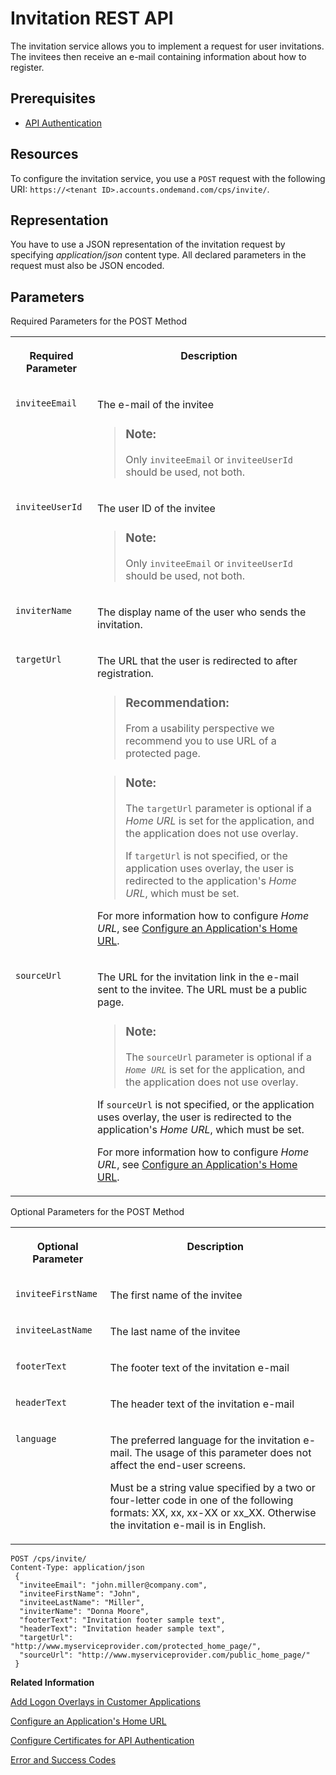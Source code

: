 <!-- loioe55429fdaf394acebe6ee950b80b11db -->

# Invitation REST API

The invitation service allows you to implement a request for user invitations. The invitees then receive an e-mail containing information about how to register.



## Prerequisites

-   [API Authentication](../Operation-Guide/api-authentication-9d200d5.md)



## Resources

To configure the invitation service, you use a `POST` request with the following URI: `https://<tenant ID>.accounts.ondemand.com/cps/invite/`.



## Representation

You have to use a JSON representation of the invitation request by specifying *application/json* content type. All declared parameters in the request must also be JSON encoded.



## Parameters

<a name="loioe55429fdaf394acebe6ee950b80b11db__table_fkw_pk5_p4"/>Required Parameters for the POST Method


<table>
<tr>
<th valign="top">

Required Parameter



</th>
<th valign="top">

Description



</th>
</tr>
<tr>
<td valign="top">

`inviteeEmail`



</td>
<td valign="top">

The e-mail of the invitee

> ### Note:  
> Only `inviteeEmail` or `inviteeUserId` should be used, not both.



</td>
</tr>
<tr>
<td valign="top">

`inviteeUserId`



</td>
<td valign="top">

The user ID of the invitee

> ### Note:  
> Only `inviteeEmail` or `inviteeUserId` should be used, not both.



</td>
</tr>
<tr>
<td valign="top">

`inviterName`



</td>
<td valign="top">

The display name of the user who sends the invitation.



</td>
</tr>
<tr>
<td valign="top">

`targetUrl`



</td>
<td valign="top">

The URL that the user is redirected to after registration.

> ### Recommendation:  
> From a usability perspective we recommend уоu to use URL of a protected page.

> ### Note:  
> The `targetUrl` parameter is optional if a *Home URL* is set for the application, and the application does not use overlay.
> 
> If `targetUrl` is not specified, or the application uses overlay, the user is redirected to the application's *Home URL*, which must be set.

For more information how to configure *Home URL*, see [Configure an Application's Home URL](../Operation-Guide/configure-an-application-s-home-url-be6d6f2.md).



</td>
</tr>
<tr>
<td valign="top">

`sourceUrl`



</td>
<td valign="top">

The URL for the invitation link in the e-mail sent to the invitee. The URL must be a public page.

> ### Note:  
> The `sourceUrl` parameter is optional if a *`Home URL`* is set for the application, and the application does not use overlay.

If `sourceUrl` is not specified, or the application uses overlay, the user is redirected to the application's *Home URL*, which must be set.

For more information how to configure *Home URL*, see [Configure an Application's Home URL](../Operation-Guide/configure-an-application-s-home-url-be6d6f2.md).



</td>
</tr>
</table>

<a name="loioe55429fdaf394acebe6ee950b80b11db__table_w2k_qm5_p4"/>Optional Parameters for the POST Method


<table>
<tr>
<th valign="top">

Optional Parameter



</th>
<th valign="top">

Description



</th>
</tr>
<tr>
<td valign="top">

`inviteeFirstName`



</td>
<td valign="top">

The first name of the invitee



</td>
</tr>
<tr>
<td valign="top">

`inviteeLastName`



</td>
<td valign="top">

The last name of the invitee



</td>
</tr>
<tr>
<td valign="top">

`footerText`



</td>
<td valign="top">

The footer text of the invitation e-mail



</td>
</tr>
<tr>
<td valign="top">

`headerText`



</td>
<td valign="top">

The header text of the invitation e-mail



</td>
</tr>
<tr>
<td valign="top">

`language`



</td>
<td valign="top">

The preferred language for the invitation e-mail. The usage of this parameter does not affect the end-user screens.

Must be a string value specified by a two or four-letter code in one of the following formats: XX, xx, xx-XX or xx\_XX. Otherwise the invitation e-mail is in English.



</td>
</tr>
</table>



```
POST /cps/invite/
Content-Type: application/json
 {
  "inviteeEmail": "john.miller@company.com",
  "inviteeFirstName": "John",
  "inviteeLastName": "Miller",
  "inviterName": "Donna Moore",
  "footerText": "Invitation footer sample text",
  "headerText": "Invitation header sample text",
  "targetUrl": "http://www.myserviceprovider.com/protected_home_page/",
  "sourceUrl": "http://www.myserviceprovider.com/public_home_page/"
 }

```

**Related Information**  


[Add Logon Overlays in Customer Applications](add-logon-overlays-in-customer-applications-5e98ecf.md "This document describes how service providers that delegate authentication to Identity Authentication can use embedded frames, also called overlays, for the logon pages of their applications.")

[Configure an Application's Home URL](../Operation-Guide/configure-an-application-s-home-url-be6d6f2.md "You can configure the Home URL of an application in the administration console for Identity Authentication.")

[Configure Certificates for API Authentication](../Operation-Guide/configure-certificates-for-api-authentication-c408083.md "This document describes how developers configure the certificates used for authentication when the API methods and OpenID Connect scenarios of Identity Authentication are used.")

[Error and Success Codes](error-and-success-codes-7f87a75.md "This section is to help developers with solutions to the REST API response codes.")

